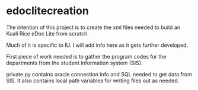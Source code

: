 # edoclitecreation

The intention of this project is to create the xml files 
needed to build an Kuali Rice eDoc Lite from scratch. 

Much of it is specific to IU. I will add info here as it gets further developed.

First piece of work needed is to gather the program codes for the departments
from the student information system (SIS).

private.py contains oracle connection info and SQL needed to get data from SIS.
It also contains local path variables for writing files out as needed.

